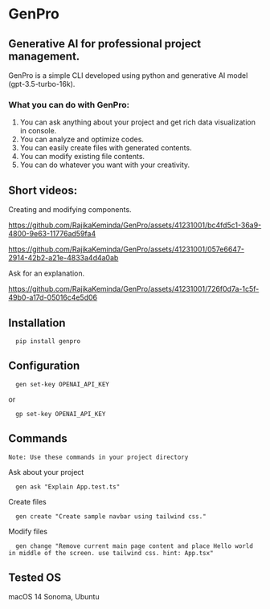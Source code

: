 # GenPro

## Generative AI for professional project management.
GenPro is a simple CLI developed using python and generative AI model (gpt-3.5-turbo-16k).

### What you can do with GenPro:
1. You can ask anything about your project and get rich data visualization in console.
2. You can analyze and optimize codes.
3. You can easily create files with generated contents.
4. You can modify existing file contents.
5. You can do whatever you want with your creativity.

## Short videos:

Creating and modifying components.

https://github.com/RajikaKeminda/GenPro/assets/41231001/bc4fd5c1-36a9-4800-9e63-11776ad59fa4


https://github.com/RajikaKeminda/GenPro/assets/41231001/057e6647-2914-42b2-a21e-4833a4d4a0ab


Ask for an explanation.

https://github.com/RajikaKeminda/GenPro/assets/41231001/726f0d7a-1c5f-49b0-a17d-05016c4e5d06


## Installation
```
  pip install genpro
```

## Configuration
```
  gen set-key OPENAI_API_KEY
```
or
```
  gp set-key OPENAI_API_KEY
```

## Commands
``Note: Use these commands in your project directory``

Ask about your project
```
  gen ask "Explain App.test.ts"
```

Create files
```
  gen create "Create sample navbar using tailwind css."
```

Modify files
```
  gen change "Remove current main page content and place Hello world in middle of the screen. use tailwind css. hint: App.tsx"
```

## Tested OS
macOS 14 Sonoma, Ubuntu
